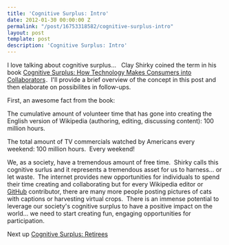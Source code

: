 ```yaml
---
title: 'Cognitive Surplus: Intro'
date: 2012-01-30 00:00:00 Z
permalink: "/post/16753318582/cognitive-surplus-intro"
layout: post
template: post
description: 'Cognitive Surplus: Intro'
---
```


<p>I love talking about cognitive surplus...   Clay Shirky coined the term in his book <a href="http://www.amazon.com/gp/product/0143119583/ref=as_li_qf_sp_asin_tl?ie=UTF8&amp;tag=randylubincom-20&amp;linkCode=as2&amp;camp=1789&amp;creative=9325&amp;creativeASIN=0143119583">Cognitive Surplus: How Technology Makes Consumers into Collaborators</a><img border="0" height="1" src="http://www.assoc-amazon.com/e/ir?t=randylubincom-20&amp;l=as2&amp;o=1&amp;a=0143119583" width="1" />.  I'll provide a brief overview of the concept in this post and then elaborate on possibilites in follow-ups.</p>&#13;
<p>First, an awesome fact from the book:</p>&#13;
<p>The cumulative amount of volunteer time that has gone into creating the English version of Wikipedia (authoring, editing, discussing content): 100 million hours.</p>&#13;
<p>The total amount of TV commercials watched by Americans every weekend: 100 million hours.  Every weekend!</p>&#13;
<p>We, as a society, have a tremendous amount of free time.  Shirky calls this cognitive surlus and it represents a tremendous asset for us to harness... or let waste.  The internet provides new opportunities for individuals to spend their time creating and collaborating but for every Wikipedia editor or <a href="https://github.com/" target="_blank">GitHub</a> contributor, there are many more people posting pictures of cats with captions or harvesting virtual crops.  There is an immense potential to leverage our society's cognitive surplus to have a positive impact on the world... we need to start creating fun, engaging opportunities for participation.</p>&#13;
<p>Next up <a href="http://blog.randylubin.com/post/16753734669/cognitive-surplus-retirees" title="Cognitive Surplus: Retirees" target="_blank">Cognitive Surplus: Retirees</a></p> 
